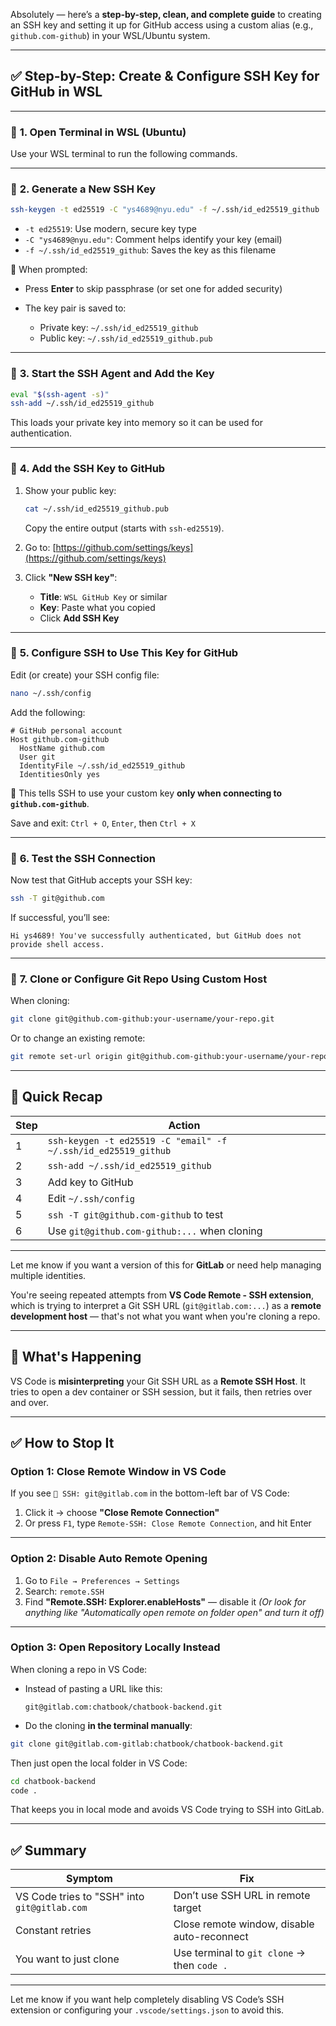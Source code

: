 Absolutely — here’s a **step-by-step, clean, and complete guide** to creating an SSH key and setting it up for GitHub access using a custom alias (e.g., `github.com-github`) in your WSL/Ubuntu system.

---

## ✅ Step-by-Step: Create & Configure SSH Key for GitHub in WSL

---

### 🔹 **1. Open Terminal in WSL (Ubuntu)**

Use your WSL terminal to run the following commands.

---

### 🔹 **2. Generate a New SSH Key**

```bash
ssh-keygen -t ed25519 -C "ys4689@nyu.edu" -f ~/.ssh/id_ed25519_github
```

* `-t ed25519`: Use modern, secure key type
* `-C "ys4689@nyu.edu"`: Comment helps identify your key (email)
* `-f ~/.ssh/id_ed25519_github`: Saves the key as this filename

🔸 When prompted:

* Press **Enter** to skip passphrase (or set one for added security)
* The key pair is saved to:

  * Private key: `~/.ssh/id_ed25519_github`
  * Public key: `~/.ssh/id_ed25519_github.pub`

---

### 🔹 **3. Start the SSH Agent and Add the Key**

```bash
eval "$(ssh-agent -s)"
ssh-add ~/.ssh/id_ed25519_github
```

This loads your private key into memory so it can be used for authentication.

---

### 🔹 **4. Add the SSH Key to GitHub**

1. Show your public key:

   ```bash
   cat ~/.ssh/id_ed25519_github.pub
   ```

   Copy the entire output (starts with `ssh-ed25519`).

2. Go to: [https://github.com/settings/keys](https://github.com/settings/keys)

3. Click **"New SSH key"**:

   * **Title**: `WSL GitHub Key` or similar
   * **Key**: Paste what you copied
   * Click **Add SSH Key**

---

### 🔹 **5. Configure SSH to Use This Key for GitHub**

Edit (or create) your SSH config file:

```bash
nano ~/.ssh/config
```

Add the following:

```ssh
# GitHub personal account
Host github.com-github
  HostName github.com
  User git
  IdentityFile ~/.ssh/id_ed25519_github
  IdentitiesOnly yes
```

📌 This tells SSH to use your custom key **only when connecting to `github.com-github`**.

Save and exit: `Ctrl + O`, `Enter`, then `Ctrl + X`

---

### 🔹 **6. Test the SSH Connection**

Now test that GitHub accepts your SSH key:

```bash
ssh -T git@github.com
```

If successful, you’ll see:

```
Hi ys4689! You've successfully authenticated, but GitHub does not provide shell access.
```

---

### 🔹 **7. Clone or Configure Git Repo Using Custom Host**

When cloning:

```bash
git clone git@github.com-github:your-username/your-repo.git
```

Or to change an existing remote:

```bash
git remote set-url origin git@github.com-github:your-username/your-repo.git
```

---

## 🧠 Quick Recap

| Step | Action                                                         |
| ---- | -------------------------------------------------------------- |
| 1    | `ssh-keygen -t ed25519 -C "email" -f ~/.ssh/id_ed25519_github` |
| 2    | `ssh-add ~/.ssh/id_ed25519_github`                             |
| 3    | Add key to GitHub                                              |
| 4    | Edit `~/.ssh/config`                                           |
| 5    | `ssh -T git@github.com-github` to test                         |
| 6    | Use `git@github.com-github:...` when cloning                   |

---

Let me know if you want a version of this for **GitLab** or need help managing multiple identities.


You're seeing repeated attempts from **VS Code Remote - SSH extension**, which is trying to interpret a Git SSH URL (`git@gitlab.com:...`) as a **remote development host** — that's not what you want when you're cloning a repo.

---

## 🛑 What's Happening

VS Code is **misinterpreting** your Git SSH URL as a **Remote SSH Host**. It tries to open a dev container or SSH session, but it fails, then retries over and over.

---

## ✅ How to Stop It

### Option 1: **Close Remote Window in VS Code**

If you see `🔌 SSH: git@gitlab.com` in the bottom-left bar of VS Code:

1. Click it → choose **"Close Remote Connection"**
2. Or press `F1`, type `Remote-SSH: Close Remote Connection`, and hit Enter

---

### Option 2: **Disable Auto Remote Opening**

1. Go to `File → Preferences → Settings`
2. Search: `remote.SSH`
3. Find **"Remote.SSH: Explorer.enableHosts"** — disable it
   *(Or look for anything like "Automatically open remote on folder open" and turn it off)*

---

### Option 3: **Open Repository Locally Instead**

When cloning a repo in VS Code:

* Instead of pasting a URL like this:

  ```
  git@gitlab.com:chatbook/chatbook-backend.git
  ```
* Do the cloning **in the terminal manually**:

```bash
git clone git@gitlab.com-gitlab:chatbook/chatbook-backend.git
```

Then just open the local folder in VS Code:

```bash
cd chatbook-backend
code .
```

That keeps you in local mode and avoids VS Code trying to SSH into GitLab.

---

## ✅ Summary

| Symptom                                      | Fix                                         |
| -------------------------------------------- | ------------------------------------------- |
| VS Code tries to "SSH" into `git@gitlab.com` | Don’t use SSH URL in remote target          |
| Constant retries                             | Close remote window, disable auto-reconnect |
| You want to just clone                       | Use terminal to `git clone` → then `code .` |

---

Let me know if you want help completely disabling VS Code’s SSH extension or configuring your `.vscode/settings.json` to avoid this.
